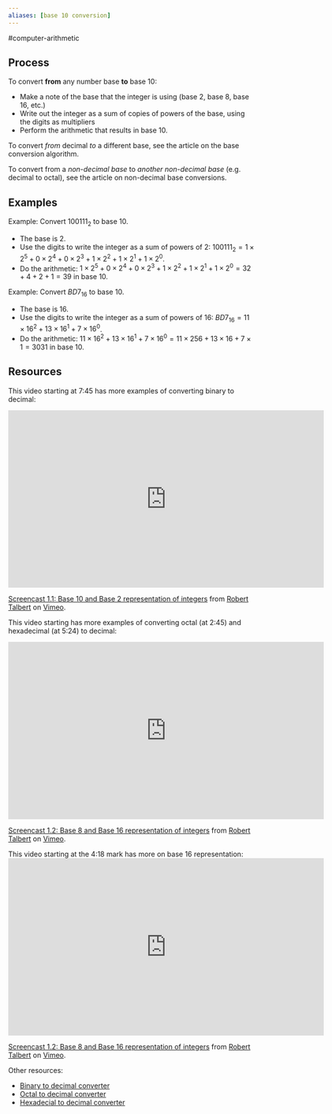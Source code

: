 ```yaml
---
aliases: [base 10 conversion]
--- 
```


#computer-arithmetic 

## Process

To convert **from** any number base **to** base 10: 

- Make a note of the base that the integer is using (base 2, base 8, base 16, etc.)
- Write out the integer as a sum of copies of powers of the base, using the digits as multipliers
- Perform the arithmetic that results in base 10. 

To convert *from* decimal *to* a different base, see the article on the base conversion algorithm. 

To convert from a *non-decimal base* to *another non-decimal base* (e.g. decimal to octal), see the article on non-decimal base conversions. 


## Examples 

Example: Convert $100111_{2}$ to base 10. 

- The base is 2. 
- Use the digits to write the integer as a sum of powers of 2: $100111_{2} = 1 \times 2^5 + 0 \times 2^4 + 0 \times 2^3 + 1 \times 2^2 + 1 \times 2^1 + 1 \times 2^0$. 
- Do the arithmetic: $1 \times 2^5 + 0 \times 2^4 + 0 \times 2^3 + 1 \times 2^2 + 1 \times 2^1 + 1 \times 2^0 = 32 + 4 + 2 + 1 = 39$ in base 10. 

Example: Convert $BD7_{16}$ to base 10. 

- The base is 16. 
- Use the digits to write the integer as a sum of powers of 16: $BD7_{16} = 11 \times 16^2 + 13 \times 16^1 + 7 \times 16^0$. 
- Do the arithmetic: $11 \times 16^2 + 13 \times 16^1 + 7 \times 16^0 = 11 \times 256 + 13 \times 16 + 7 \times 1 = 3031$ in base 10. 



## Resources 

This video starting at 7:45 has more examples of converting binary to decimal: 
<iframe src="https://player.vimeo.com/video/575905500?h=463d7f680d" width="640" height="360" frameborder="0" allow="autoplay; fullscreen; picture-in-picture" allowfullscreen></iframe>
<p><a href="https://vimeo.com/575905500">Screencast 1.1: Base 10 and Base 2 representation of integers</a> from <a href="https://vimeo.com/user132700952">Robert Talbert</a> on <a href="https://vimeo.com">Vimeo</a>.</p>

This video starting has more examples of converting octal (at 2:45) and hexadecimal (at 5:24) to decimal: 
<iframe src="https://player.vimeo.com/video/575939514?h=75dcd68fbc" width="640" height="360" frameborder="0" allow="autoplay; fullscreen; picture-in-picture" allowfullscreen></iframe>
<p><a href="https://vimeo.com/575939514">Screencast 1.2: Base 8 and Base 16 representation of integers</a> from <a href="https://vimeo.com/user132700952">Robert Talbert</a> on <a href="https://vimeo.com">Vimeo</a>.</p>

This video starting at the 4:18 mark has more on base 16 representation: <iframe src="https://player.vimeo.com/video/575939514?h=75dcd68fbc" width="640" height="360" frameborder="0" allow="autoplay; fullscreen; picture-in-picture" allowfullscreen></iframe>
<p><a href="https://vimeo.com/575939514">Screencast 1.2: Base 8 and Base 16 representation of integers</a> from <a href="https://vimeo.com/user132700952">Robert Talbert</a> on <a href="https://vimeo.com">Vimeo</a>.</p>

Other resources: 
- [Binary to decimal converter](https://www.rapidtables.com/convert/number/binary-to-decimal.html)
- [Octal to decimal converter](https://www.rapidtables.com/convert/number/octal-to-decimal.html) 
- [Hexadecial to decimal converter](https://www.rapidtables.com/convert/number/hex-to-decimal.html)



